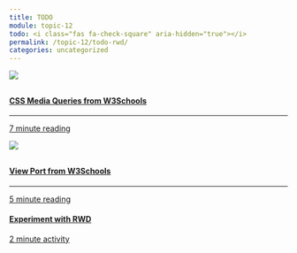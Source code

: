 ```yaml
---
title: TODO
module: topic-12
todo: <i class="fas fa-check-square" aria-hidden="true"></i>
permalink: /topic-12/todo-rwd/
categories: uncategorized
---
```


<div class="row text-center">
  <div class="col-lg-4">
    <div class="bs-component">
      <div class="list-group">
        <a href="https://www.w3schools.com/css/css3_mediaqueries_ex.asp" target="_blank" class="list-group-item">
          <img src="../../topic-09/img/hw-icon-w3schools.png" style="max-height: 100px; margin: auto; margin-bottom: 10px;" />
          <h4 class="list-group-item-heading">CSS Media Queries from W3Schools</h4>
          <hr>
          <p class="list-group-item-text"><i class="fa fa-clock-o" aria-hidden="true"></i> 7 minute reading</p>
        </a>
      </div>
    </div> 
  <div class="col-lg-4">
    <div class="bs-component">
      <div class="list-group">
        <a href="https://www.w3schools.com/css/css_rwd_viewport.asp" target="_blank" class="list-group-item">
          <img src="../../topic-09/img/hw-icon-w3schools.png" style="max-height: 100px; margin: auto; margin-bottom: 10px;" />
          <h4 class="list-group-item-heading">View Port from W3Schools</h4>
          <hr>
          <p class="list-group-item-text"><i class="fa fa-clock-o" aria-hidden="true"></i> 5 minute reading</p>
        </a>
      </div>
    </div>
  </div>
  <div class="col-lg-4">
    <div class="bs-component">
      <div class="list-group">
        <a href="https://www.w3schools.com/css/tryit.asp?filename=tryresponsive_col-s" target="_blank" class="list-group-item">
          <i class="icon-hw fab fa-codepen" aria-hidden="true"></i>
          <h4 class="list-group-item-heading">Experiment with RWD</h4>
          <p class="list-group-item-text"></p>
          <div class="divider-hw"></div>
          <p class="list-group-item-text"><i class="far fa-clock" aria-hidden="true"></i> 2 minute activity</p>
        </a>
      </div>
    </div>
  </div>
</div>
